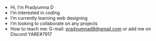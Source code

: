 - Hi, I’m Pradyumna D
- I’m interested in coding 
- I’m currently learning web designing
- I’m looking to collaborate on any projects
- How to reach me: G-mail: pradyumnad9@gmail.com or add me on Discord YARE#7917

<!---
YARE0909/YARE0909 is a ✨ special ✨ repository because its `README.md` (this file) appears on your GitHub profile.
You can click the Preview link to take a look at your changes.
--->
